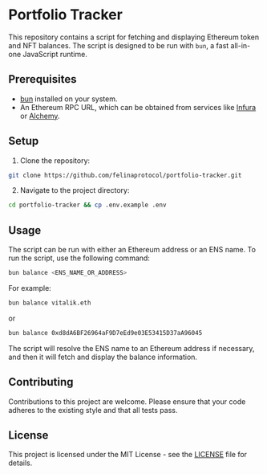 # Portfolio Tracker

This repository contains a script for fetching and displaying Ethereum token and NFT balances. The script is designed to be run with `bun`, a fast all-in-one JavaScript runtime.


## Prerequisites

- [bun](https://bun.sh/) installed on your system.
- An Ethereum RPC URL, which can be obtained from services like [Infura](https://www.infura.io/) or [Alchemy](https://www.alchemy.com/).

## Setup

1. Clone the repository:

```bash
git clone https://github.com/felinaprotocol/portfolio-tracker.git
```

2. Navigate to the project directory:

```bash
cd portfolio-tracker && cp .env.example .env
```

## Usage

The script can be run with either an Ethereum address or an ENS name. To run the script, use the following command:

```bash
bun balance <ENS_NAME_OR_ADDRESS>
```

For example: 

```bash
bun balance vitalik.eth
```

or

```bash
bun balance 0xd8dA6BF26964aF9D7eEd9e03E53415D37aA96045
```

The script will resolve the ENS name to an Ethereum address if necessary, and then it will fetch and display the balance information.

## Contributing

Contributions to this project are welcome. Please ensure that your code adheres to the existing style and that all tests pass.

## License

This project is licensed under the MIT License - see the [LICENSE](LICENSE) file for details.